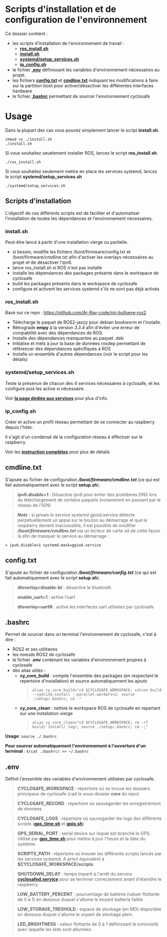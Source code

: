 # Scripts d'installation et de configuration de l'environnement

Ce dossier contient :

- les scripts d'installation de l'environnement de travail :
	- [**ros_install.sh**](#ros_installsh)
	- [**install.sh**](#installsh)
	- [**systemd/setup_services.sh**](#systemdsetup_servicessh)
	- [**ip_config.sh**](#ip_configsh)
- le fichier [**.env**](#env) définissant les variables d'environnement nécessaires au projet.
- les fichiers [**config.txt**](#configtxt) et [**cmdline.txt**](#cmdlinetxt) indiquant les modifications à faire sur la partition boot pour activer/désactiver les différentes interfaces hardware
- le fichier [**.bashrc**](#bahrc) permettant de sourcer l'environnement cyclosafe

# Usage

Dans la plupart des cas vous pouvez simplement lancer le script **install.sh**.

~~~
chmod +x ./install.sh
./install.sh
~~~

Si vous souhaitez seuelement installer ROS, lancez le script **ros_install.sh**.

~~~
./ros_install.sh
~~~

Si vous souhaitez seulement mettre en place les services systemd, lancez le script **systemd/setup_services.sh**

~~~
./systemd/setup_services.sh
~~~

## Scripts d'installation

L'objectif de ces différents scripts est de faciliter et d'automatiser l'installation de toutes les dépendances et l'environnement nécessaires.

### install.sh

Peut-être lancé à partir d'une installation vierge ou partielle.

- si besoin, modifie les fichiers /boot/firmware/config.txt et /boot/firmware/cmdline.txt afin d'activer les overlays nécessaires au projet et de désactiver l'ipv6.
- lance ros_install.sh si ROS n'est pas installé
- installe les dépendances des packages présents dans le workspace de cyclosafe
- build les packages présents dans le workspace de cyclosafe
- configure et activent les services systemd s'ils ne sont pas déjà activés

### ros_install.sh

Basé sur ce repo : https://github.com/Ar-Ray-code/rpi-bullseye-ros2

- Télécharge le paquet de ROS2-jazzy pour debian bookworm et l'installe.
- Rétrograde **empy** à la version *3.3.4* afin d'éviter une erreur de compabilité avec des dépendances de ROS.
- Installe des dépendances manquantes au paquet .deb
- Initialise et mets à jour la base de données rosdep permettant de référencer des dépendances spécifiques à ROS
- Installe un ensemble d'autres dépendances (voir le script pour les détails)

### systemd/setup_services.sh

Teste la présence de chacun des 4 services nécessaires à cyclosafe, et les configure puis les active si nécessaire.

Voir [**la page dédiée aux services**](systemd/README) pour plus d'info.

### ip_config.sh

Créer et active un profil réseau permettant de se connecter au raspberry depuis l'hôte.

Il s'agit d'un condensé de la configuration réseau à effectuer sur le raspberry.

Voir les [**instruction complètes**](../../network.md) pour plus de détails

## cmdline.txt

S'ajoute au fichier de configuration ***/boot/firmware/cmdline.txt*** (ce qui est fait automatiquement avec le script **setup.sh**).

> **ipv6.disable=1** : Désactive ipv6 pour éviter des problèmes DNS lors du téléchargement de certains paquets (notamment en passant par le réseau de l'IGN)

> ***Note*** : si jamais le service systemd gpiod.service détecte perpétuellement un appui sur le bouton au démarrage et que le raspberry devient inaccessible, il est possible de modifier ***/boot/firmware/cmdline.txt*** via un lecteur de carte sd de cette façon là afin de masquer le service au démarrage :
>
	> ipv6.disable=1 systemd.mask=gpiod.service

## config.txt

S'ajoute au fichier de configuration ***/boot/firmware/config.txt*** (ce qui est fait automatiquement avec le script **setup.sh**).

> **dtoverlay=disable-bt** : désactive le bluetooth

> **enable_uart=1** : active l'uart

> **dtoverlay=uartN** : active les interfaces uart utilisées par cyclosafe


## .bashrc

Permet de sourcer dans un terminal l'environnement de cyclosafe, c'est à dire :
- ROS2 et ses utilitaires
- les noeuds ROS2 de cyclosafe
- le fichier **.env** contenant les variables d'environnement propres à cyclosafe
- des alias utiles :
	- **cy_core_build** : compile l'ensemble des packages (en respectant le repertoire d'installation) et source automatiquement les ajouts
		> `alias cy_core_build="cd $CYCLOSAFE_WORKSPACE; colcon build --symlink-install --parallel-workers=2; source ./setup/.bashrc; cd -"`
	- **cy_core_clean** : nettoie le workspace ROS de cyclosafe en repartant sur une installation vierge
		> `alias cy_core_clean="cd $CYCLOSAFE_WORKSPACE; rm -rf build/ install/ log/; source ./setup/.bashrc; cd -;"`

**Usage**:
`source ./.bashrc`

**Pour sourcer automatiquement l'environnement à l'ouverture d'un terminal** :
`$(cat ./bashrc) >> ~/.bashrc`

## .env

Définit l'ensemble des variables d'environnement utilisées par cyclosafe.

> **CYCLOSAFE_WORKSPACE** : répertoire où se trouve les dossiers principaux de cyclosafe (cad le sous-dossier **core** du repo)

> **CYCLOSAFE_RECORD** : répertoire où sauvegarder les enregistrement de données

> **CYCLOSAFE_LOGS** : répertoire où sauvegarder les logs des différents scripts ([**gps_time.sh**](../scripts/README#gps_timesh) et [**gpio.sh**](../scripts/README#gpiosh))

> **GPS_SERIAL_PORT** : serial device sur lequel est branché le GPS. Utilisé par [**gps_time.sh**](../scripts/README#gps_timesh) pour mettre à jour l'heure et la date du système.

> **SCRIPTS_PATH** : répertoire où trouver les différents scripts lancés par les services systemd. A priori équivalent à **$CYCLOSAFE_WORKSPACE/scripts**

> **SHUTDOWN_DELAY** : temps imparti à l'arrêt du service [**cyclosafed.service**](systemd/README#cyclosafedservice) pour se terminer correctement avant d'éteindre le raspberry.

> **LOW_BATTERY_PERCENT** : pourcentage de batterie (valuer flottante de 0 à 1) en dessous duquel s'allume le boyant batterie faible 

> **LOW_STORAGE_TRESHOLD** : espace de stockage (en MO) disponible en dessous duquel s'allume le voyant de stockage plein.

> **LED_BRIGHTNESS** : valeur flottante de 0 à 1 définissant le luminosité avec laquelle les leds sont allumées